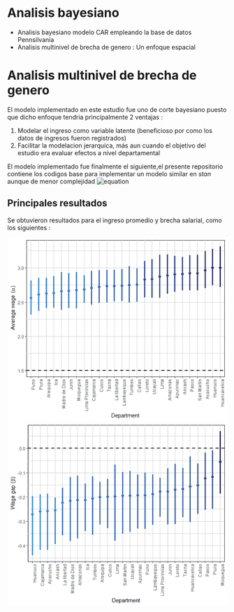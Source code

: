 # Analisis bayesiano
* Analisis bayesiano modelo CAR empleando la base de datos Pennsilvania
* Analisis multinivel de brecha de genero : Un enfoque espacial

# Analisis multinivel de brecha de genero
El modelo implementado en este estudio fue uno de corte bayesiano puesto que dicho enfoque tendria principalmente 2 ventajas :
1. Modelar el ingreso como variable latente (beneficioso por como los datos de ingresos fueron registrados)
2. Facilitar la modelacion jerarquica, más aun cuando el objetivo del estudio era evaluar efectos a nivel departamental

El modelo implementado fue finalmente el siguiente,el presente repositorio contiene los codigos base para implementar un modelo similar en *stan* aunque de menor complejidad 
![equation](http://www.sciweavers.org/upload/Tex2Img_1603147732/render.png)

## Principales resultados 
Se obtuvieron resultados para el ingreso promedio y brecha salarial, como los siguientes  :

![alt text](https://github.com/JesusRQP96/bayesian_implementation/blob/master/multinivel-med-avg-wage-figure.png)
![alt text](https://github.com/JesusRQP96/bayesian_implementation/blob/master/multinivel-med-wage-gap-figure.png)





